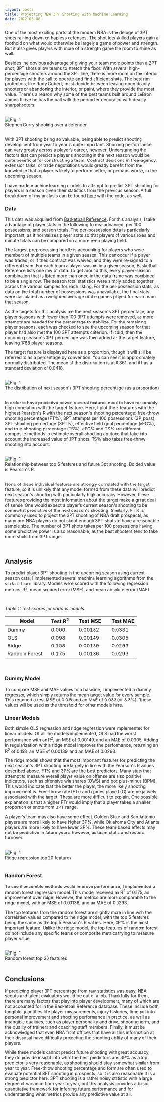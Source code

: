 ```yaml
---
layout: posts
title: Projecting NBA 3PT Shooting with Machine Learning
date: 2022-03-08
---
```


One of the most exciting parts of the modern NBA is the deluge of 3PT shots raining down on hapless defenses. The shot lets skilled players gain a foothold on what would otherwise be largely a game of power and strength. But it also gives players with more of a strength game the room to shine as well. 

Besides the obvious advantage of giving your team more points than a 2PT shot, 3PT shots allow teams to stretch the floor. With several high-percentage shooters around the 3PT line, there is more room on the interior for players with the ball to operate and find efficient shots. The best rim protectors, like Rudy Gobert, must decide between leaving open deadly shooters or abandoning the interior, or paint, where they provide the most value. There's a reason why some of the best teams built around LeBron James thrive he has the ball with the perimeter decorated with deadly sharpshooters. 

<br>

<div class="row container">
		<div class="col-12">
			<img src="https://media.wired.com/photos/5926f575ac01987bf01380e3/master/w_2560%2Cc_limit/TPSCurryTA-517150704.jpg" class="img-fluid rounded align-middle mx-auto d-block" style="max-width:100%;" alt="Fig. 1">
		</div>
        <figcaption class="figure-caption text-center">Stephen Curry shooting over a defender.</figcaption>
</div>

<br>

With 3PT shooting being so valuable, being able to predict shooting development from year to year is quite important. Shooting performance can vary greatly across a player’s career, however. Understanding the factors that can predict a player's shooting in the next season would be quite beneficial for constructing a team. Contract decisions in free-agency, extension talks, or trade negotiations would greatly benefit from the knowledge that a player is likely to perform better, or perhaps worse, in the upcoming season. 

I have made machine learning models to attempt to predict 3PT shooting for players in a season given their statistics from the previous season. A full breakdown of my analysis can be found [here](https://github.com/fordfishman/3pt-shooting) with the code, as well. 

### Data

This data was acquired from [Basketball Reference](https://www.basketball-reference.com/). For this analysis, I take advantage of player stats in the following forms: advanced, per 100 possessions, and season totals. The per-possession data is particularly important, as it normalizes player stats so that players of various roles and minute totals can be compared on a more even playing field.

The largest preprocessing hurdle is accounting for players who were members of multiple teams in a given season. This can occur if a player was traded, or if their contract was waived, and they were re-signed to a different team. For each team a player was on in a given season, Basketball Reference lists one row of data. To get around this, every player-season combination that is listed more than once in the data frame was combined to be a single row. The season total statistics were simply added together across the various samples for each listing. For the per-possession stats, as data on the total number of possessions was unavailable, the final stats were calculated as a weighted average of the games played for each team that season. 

As the targets for this analysis are the next season's 3PT percentage, any player seasons with fewer than 100 3PT attempts were removed, as more attempts are needed for the percentage to stabilize. For the remaining player seasons, each was checked to see the upcoming season for that player had also met the 100 3PT attempts criterion. If it did, then the upcoming season's 3PT percentage was then added as the target feature, leaving 1768 player seasons. 

The target feature is displayed here as a proportion, though it will still be referred to as a percentage by convention. You can see it is approximately normally distributed. The mean of the distribution is at 0.361, and it has a standard deviation of 0.0418.

<br>

<div class="row container">
		<div class="col-12">
			<img src="/pics/3pt-ml/target_dist.png" class="img-fluid rounded align-middle mx-auto d-block" style="max-width:100%;" alt="Fig. 1">
		</div>
        <figcaption class="figure-caption text-center">The distribution of next season's 3PT shooting percentage (as a proportion)</figcaption>
</div>

<br>

In order to have predictive power, several features need to have reasonably high correlation with the target feature. Here, I plot the 5 features with the highest Pearson's R with the next season's shooting percentage: free-throw shooting percentage (FT%), 3PT attempts per 100 possessions (3P_poss), 3PT shooting percentage (3PT%), effective field goal percentage (eFG%), and true-shooting percentage (TS%). eFG% and TS% are different composite methods to estimate overall shooting aptitude that take into account the increased value of 3PT shots. TS% also takes free-throw shooting into account.

<br>

<div class="row container">
		<div class="col-12">
			<img src="/pics/3pt-ml/target_corr.png" class="img-fluid rounded align-middle mx-auto d-block" style="max-width:100%;" alt="Fig. 1">
		</div>
        <figcaption class="figure-caption text-center">Relationship between top 5 features and future 3pt shooting. Bolded value is Pearson's R.</figcaption>

</div>

<br>

None of these individual features are strongly correlated with the target feature, so it is unlikely that any model formed from these data will predict next season's shooting with particularly high accuracy. However, these features providing the most information about the target make a great deal of sense. One would expect a player’s current season's shooting to be somewhat predictive of the next season's shooting. Similarly, FT% is commonly used to project the 3PT shooting of NBA draft prospects, as many pre-NBA players do not shoot enough 3PT shots to have a reasonable sample size. The number of 3PT shots taken per 100 possessions having some predictive power is also reasonable, as the best shooters tend to take more shots from 3PT range.

<br>
 
## Analysis

To predict player 3PT shooting in the upcoming season using current season data, I implemented several machine learning algorithms from the `scikit-learn` library. Models were scored with the following regression metrics: R<sup>2</sup>, mean squared error (MSE), and mean absolute error (MAE). 

<br>

*Table 1: Test scores for various models.*

| Model          | Test R<sup>2</sup>  &nbsp; &nbsp;| Test MSE  &nbsp; &nbsp;| Test MAE |
|----------------|------------|----------|----------|
| Dummy          | 0.000      | 0.00182  | 0.0331   |
| OLS            | 0.098      | 0.00149  | 0.0305   |
| Ridge          | 0.158      | 0.00139  | 0.0293   |
| Random Forest  &nbsp;&nbsp;| 0.175      | 0.00136  | 0.0293   |

<br>

### Dummy Model
To compare MSE and MAE values to a baseline, I implemented a dummy regressor, which simply returns the mean target value for every sample. This returned a test MSE of 0.018 and an MAE of 0.033 (or 3.3%). These values will be used as the threshold for other models here. 

### Linear Models

Both simple OLS regression and ridge regression were implemented for linear models. Of all the models implemented, OLS had the worst performance with an R<sup>2</sup>, an MSE of 0.00149, and an MAE of 0.0305. Adding in regularization with a ridge model improves the performance, returning an R<sup>2</sup> of 0.158, an MSE of 0.00139, and an MAE of 0.0293. 

The ridge model shows that the most important features for predicting the next season's 3PT shooting are largely in line with the Pearson's R values described above. FT% and 3P% are the best predictors. Many stats that attempt to measure overall player value on offense are also positive indicators, such as offensive win shares (OWS) and box plus-minus (BPM). This would indicate that the better the player, the more likely shooting improvement is. Free-throw rate (FTr) and games played (G) are negatively associated with the target. These are more difficult to explain. One possible explanation is that a higher FTr would imply that a player takes a smaller proportion of shots from 3PT range. 

A player's team may also have some effect. Golden State and San Antonio players are more likely to have higher 3P%, while Oklahoma City and Atlanta players are more likely to have lower 3P%. These team-based effects may not be predictive in future years, however, as team staffs and rosters turnover. 

<br>

<div class="row container">
		<div class="col-12">
			<img src="/pics/3pt-ml/ridge_coef.png" class="img-fluid rounded align-middle mx-auto d-block" style="max-width:100%;" alt="Fig. 1">
		</div>
        <figcaption class="figure-caption text-center">Ridge regression top 20 features</figcaption>
</div>

<br>

### Random Forest

To see if ensemble methods would improve performance, I implemented a random forest regression model. This model received an R<sup>2</sup> of 0.175, an improvement over ridge. However, the metrics are more comparable to the ridge model, with an MSE of 0.00136, and an MAE of 0.0293. 

The top features from the random forest are slightly more in line with the correlation values compared to the ridge model, with the top 5 features being the same as the top 5 Pearson's R values. Here, 3P% is the most important feature. Unlike the ridge model, the top features of random forest do not include any specific teams or composite metrics trying to measure player value. 

<br>

<div class="row container">
		<div class="col-12">
			<img src="/pics/3pt-ml/rf_coef.png" class="img-fluid rounded align-middle mx-auto d-block" style="max-width:100%;" alt="Fig. 1">
		</div>
        <figcaption class="figure-caption text-center">Random forest top 20 features</figcaption>
</div>

<br>

## Conclusions

If predicting player 3PT percentage from raw statistics was easy, NBA scouts and talent evaluators would be out of a job. Thankfully for them, there are many factors that play into player development, many of which are not accounted for in the Basketball Reference database. These include both tangible quantities like player measurements, injury histories, time put into personal improvement and shooting performance in practice, as well as intangible qualities, such as player personality and drive, shooting form, and the quality of trainers and coaching staff members. Finally, it must be acknowledged that even NBA front offices that have all this information at their disposal have difficulty projecting the shooting ability of many of their players. 

While these models cannot predict future shooting with great accuracy, they do provide insight into what the best predictors are. 3P% as a top predictor is very reasonable, as shooting should stay somewhat similar from year to year. Free-throw shooting percentage and form are often used to evaluate potential 3PT shooting in prospects, so it is also reasonable it is a strong predictor here. 3PT shooting is a rather noisy statistic with a large degree of variance from year to year, but this analysis provides a basic quantitative framework for inferring future performance and for understanding what metrics provide any predictive value at all.

